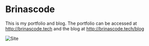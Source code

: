 # Brinascode
This is my portfolio and blog.
The portfolio can be accessed at http://brinascode.tech
and the blog at http://brinascode.tech/blog


![Site](/images/portfolio/items/newlook.png)
